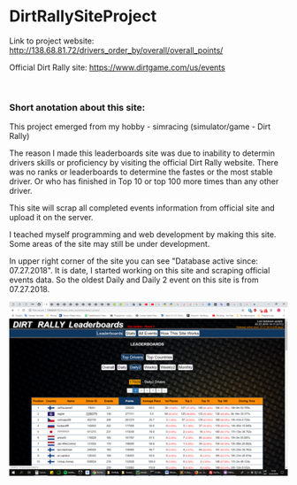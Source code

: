 # DirtRallySiteProject

Link to project website: http://138.68.81.72/drivers_order_by/overall/overall_points/ 

Official Dirt Rally site: https://www.dirtgame.com/us/events

<br>

### Short anotation about this site:

This project emerged from my hobby - simracing (simulator/game - Dirt Rally)

The reason I made this leaderboards site was due to inability to determin drivers skills 
or proficiency by visiting the official Dirt Rally website. There was no ranks or leaderboards to determine the fastes 
or the most stable driver. Or who has finished in Top 10 or top 100 more times than any other driver. 

This site will scrap all completed events information from official site and upload it on the server.

I teached myself programming and web development by making this site. Some areas of the site may still be under development.

In upper right corner of the site you can see "Database active since: 07.27.2018". It is date, I started working on this site
and scraping official events data. So the oldest Daily and Daily 2 event on this site is from 07.27.2018.


![Screenshot](Screenshot_black_2.png)
